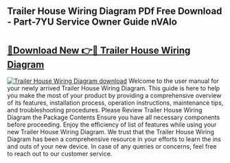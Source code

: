 ## Trailer House Wiring Diagram PDf Free Download - Part-7YU Service Owner Guide nVAlo

# <h2><a href="http://dfj93n.blite.top/?on=Trailer+House+Wiring+Diagram">🔗Download New 👉🔴 Trailer House Wiring Diagram</a></h2>

[![Trailer House Wiring Diagram download](https://i.imgur.com/lujVjoI.png)](http://dfj93n.blite.top/?on=Trailer+House+Wiring+Diagram)
Welcome to the user manual for your newly arrived Trailer House Wiring Diagram. This guide is here to help you make the most of your product by providing a comprehensive overview of its features, installation process, operation instructions, maintenance tips, and troubleshooting procedures. Please Review Trailer House Wiring Diagram the Package Contents Ensure you have all necessary components before proceeding. Enjoy the efficiency of list of features while using your new Trailer House Wiring Diagram. We trust that the Trailer House Wiring Diagram has been a comprehensive resource in your efforts to learn the ins and outs of your new device. In case of any queries or concerns, feel free to reach out to our customer service.
